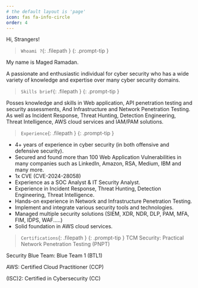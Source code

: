 ```yaml
---
# the default layout is 'page'
icon: fas fa-info-circle
order: 4
---
```



Hi, Strangers!

> `Whoami ?`{: .filepath }
{: .prompt-tip }


My name is Maged Ramadan.

A passionate and enthusiastic individual for cyber security who has a wide variety of knowledge and expertise over many cyber security domains.


> `Skills brief`{: .filepath }
{: .prompt-tip }

Posses knowledge and skills in Web application, API penetration testing and security assessments, And Infrastructure and Network Penetration Testing.
As well as Incident Response, Threat Hunting, Detection Engineering, Threat Intelligence, AWS cloud services and IAM/PAM solutions.

> `Experience`{: .filepath }
{: .prompt-tip }


- 4+ years of experience in cyber security (in both offensive and defensive security). 
- Secured and found more than 100 Web Application Vulnerabilities in many companies such as LinkedIn,
Amazon, RSA, Medium, IBM and many more.
- 1x CVE (CVE-2024-28058)
- Experience as a SOC Analyst & IT Security Analyst.
- Experience in Incident Response, Threat Hunting, Detection Engineering, Threat Intelligence.
- Hands-on experience in Network and Infrastructure Penetration Testing.
- Implement and integrate various security tools and technologies.
- Managed multiple security solutions (SIEM, XDR, NDR, DLP, PAM, MFA, FIM, IDPS, WAF.....)
- Solid foundation in AWS cloud services.

> `Certifications`{: .filepath }
{: .prompt-tip }
TCM Security: Practical Network Penetration Testing (PNPT)

Security Blue Team: Blue Team 1 (BTL1)

AWS: Certified Cloud Practitioner (CCP)					

(ISC)2: Certified in Cybersecurity (CC)					
